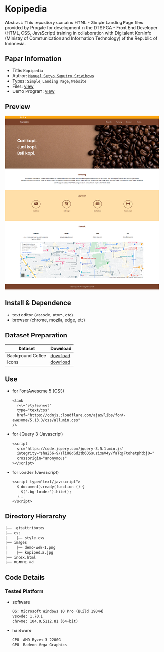 Kopipedia
===
Abstract: This repository contains HTML - Simple Landing Page files provided by Progate for development in the DTS FGA - Front End Developer (HTML, CSS, JavaScript) training in collaboration with Digitalent Kominfo (Ministry of Communication and Information Technology) of the Republic of Indonesia.

## Papar Information
- Title:  `Kopipedia`
- Author:  [`Manuel Setyo Saputro Sriwibowo`](https://github.com/msetyo15)
- Types: `Simple`, `Landing Page`, `Website`
- Files: [view](https://github.com/msetyo15/Kopipedia-Simple-Landing-Page)
- Demo Program: [view](https://msetyo15.github.io/Kopipedia-Simple-Landing-Page/)

## Preview
![preview](https://raw.githubusercontent.com/msetyo15/Kopipedia-Simple-Landing-Page/main/images/demo-web-1.png)

## Install & Dependence
- text editor (vscode, atom, etc)
- browser (chrome, mozila, edge, etc)

## Dataset Preparation
| Dataset | Download |
| ---     | ---   |
| Background Coffee | [download](https://web.facebook.com/photo?fbid=453385436790646&set=a.453385430123980) |
| Icons | [download](https://fontawesome.com/v5/search) |

## Use
- for FontAwesome 5 (CSS)
  ```
  <link
    rel="stylesheet"
    type="text/css"
    href="https://cdnjs.cloudflare.com/ajax/libs/font-awesome/5.13.0/css/all.min.css"
  />
  ```
- for JQuery 3 (Javascript)
  ```
  <script
    src="https://code.jquery.com/jquery-3.5.1.min.js"
    integrity="sha256-9/aliU8dGd2tb6OSsuzixeV4y/faTqgFtohetphbbj0="
    crossorigin="anonymous"
  ></script>
  ```
- for Loader (Javascript)
  ```
  <script type="text/javascript">
    $(document).ready(function () {
      $(".bg-loader").hide();
    });
  </script>
  ```


## Directory Hierarchy
```
|—— .gitattributes
|—— css
|    |—— style.css
|—— images
|    |—— demo-web-1.png
|    |—— kopipedia.jpg
|—— index.html
|—— README.md
```
## Code Details
### Tested Platform
- software
  ```
  OS: Microsoft Windows 10 Pro (Build 19044)
  vscode: 1.70.1
  chrome: 104.0.5112.81 (64-bit)
  ```
- hardware
  ```
  CPU: AMD Ryzen 3 2200G
  GPU: Radeon Vega Graphics
  ```

